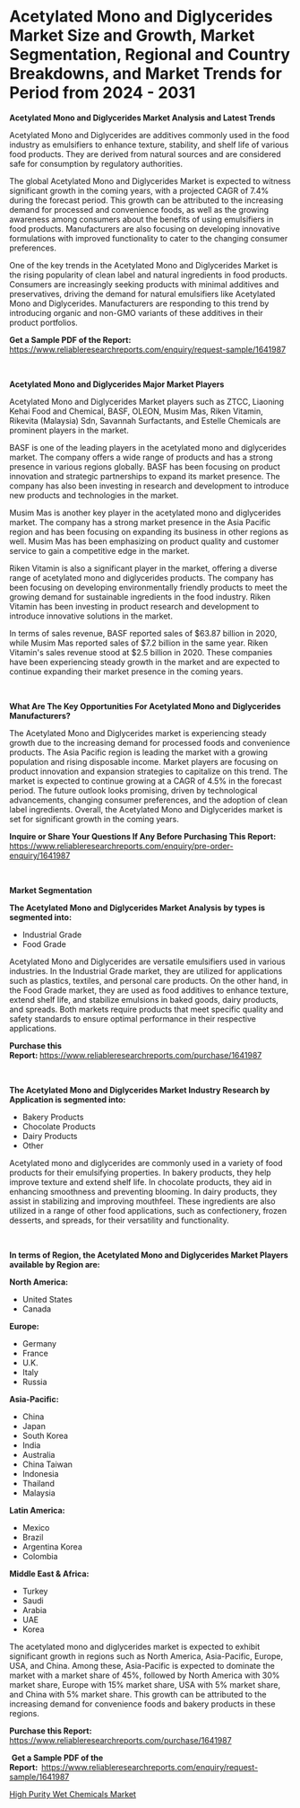 <p><h1>Acetylated Mono and Diglycerides Market Size and Growth, Market Segmentation, Regional and Country Breakdowns, and Market Trends for Period from 2024 -  2031</h1></p><p><strong>Acetylated Mono and Diglycerides Market Analysis and Latest Trends</strong></p>
<p><p>Acetylated Mono and Diglycerides are additives commonly used in the food industry as emulsifiers to enhance texture, stability, and shelf life of various food products. They are derived from natural sources and are considered safe for consumption by regulatory authorities.</p><p>The global Acetylated Mono and Diglycerides Market is expected to witness significant growth in the coming years, with a projected CAGR of 7.4% during the forecast period. This growth can be attributed to the increasing demand for processed and convenience foods, as well as the growing awareness among consumers about the benefits of using emulsifiers in food products. Manufacturers are also focusing on developing innovative formulations with improved functionality to cater to the changing consumer preferences.</p><p>One of the key trends in the Acetylated Mono and Diglycerides Market is the rising popularity of clean label and natural ingredients in food products. Consumers are increasingly seeking products with minimal additives and preservatives, driving the demand for natural emulsifiers like Acetylated Mono and Diglycerides. Manufacturers are responding to this trend by introducing organic and non-GMO variants of these additives in their product portfolios.</p></p>
<p><strong>Get a Sample PDF of the Report:&nbsp;</strong> <a href="https://www.reliableresearchreports.com/enquiry/request-sample/1641987">https://www.reliableresearchreports.com/enquiry/request-sample/1641987</a></p>
<p>&nbsp;</p>
<p><strong>Acetylated Mono and Diglycerides Major Market Players</strong></p>
<p><p>Acetylated Mono and Diglycerides Market players such as ZTCC, Liaoning Kehai Food and Chemical, BASF, OLEON, Musim Mas, Riken Vitamin, Rikevita (Malaysia) Sdn, Savannah Surfactants, and Estelle Chemicals are prominent players in the market.</p><p>BASF is one of the leading players in the acetylated mono and diglycerides market. The company offers a wide range of products and has a strong presence in various regions globally. BASF has been focusing on product innovation and strategic partnerships to expand its market presence. The company has also been investing in research and development to introduce new products and technologies in the market.</p><p>Musim Mas is another key player in the acetylated mono and diglycerides market. The company has a strong market presence in the Asia Pacific region and has been focusing on expanding its business in other regions as well. Musim Mas has been emphasizing on product quality and customer service to gain a competitive edge in the market.</p><p>Riken Vitamin is also a significant player in the market, offering a diverse range of acetylated mono and diglycerides products. The company has been focusing on developing environmentally friendly products to meet the growing demand for sustainable ingredients in the food industry. Riken Vitamin has been investing in product research and development to introduce innovative solutions in the market.</p><p>In terms of sales revenue, BASF reported sales of $63.87 billion in 2020, while Musim Mas reported sales of $7.2 billion in the same year. Riken Vitamin's sales revenue stood at $2.5 billion in 2020. These companies have been experiencing steady growth in the market and are expected to continue expanding their market presence in the coming years.</p></p>
<p>&nbsp;</p>
<p><strong>What Are The Key Opportunities For Acetylated Mono and Diglycerides Manufacturers?</strong></p>
<p><p>The Acetylated Mono and Diglycerides market is experiencing steady growth due to the increasing demand for processed foods and convenience products. The Asia Pacific region is leading the market with a growing population and rising disposable income. Market players are focusing on product innovation and expansion strategies to capitalize on this trend. The market is expected to continue growing at a CAGR of 4.5% in the forecast period. The future outlook looks promising, driven by technological advancements, changing consumer preferences, and the adoption of clean label ingredients. Overall, the Acetylated Mono and Diglycerides market is set for significant growth in the coming years.</p></p>
<p><strong>Inquire or Share Your Questions If Any Before Purchasing This Report:</strong> <a href="https://www.reliableresearchreports.com/enquiry/pre-order-enquiry/1641987">https://www.reliableresearchreports.com/enquiry/pre-order-enquiry/1641987</a></p>
<p>&nbsp;</p>
<p><strong>Market Segmentation</strong></p>
<p><strong>The Acetylated Mono and Diglycerides Market Analysis by types is segmented into:</strong></p>
<p><ul><li>Industrial Grade</li><li>Food Grade</li></ul></p>
<p><p>Acetylated Mono and Diglycerides are versatile emulsifiers used in various industries. In the Industrial Grade market, they are utilized for applications such as plastics, textiles, and personal care products. On the other hand, in the Food Grade market, they are used as food additives to enhance texture, extend shelf life, and stabilize emulsions in baked goods, dairy products, and spreads. Both markets require products that meet specific quality and safety standards to ensure optimal performance in their respective applications.</p></p>
<p><strong>Purchase this Report:&nbsp;</strong><a href="https://www.reliableresearchreports.com/purchase/1641987">https://www.reliableresearchreports.com/purchase/1641987</a></p>
<p>&nbsp;</p>
<p><strong>The Acetylated Mono and Diglycerides Market Industry Research by Application is segmented into:</strong></p>
<p><ul><li>Bakery Products</li><li>Chocolate Products</li><li>Dairy Products</li><li>Other</li></ul></p>
<p><p>Acetylated mono and diglycerides are commonly used in a variety of food products for their emulsifying properties. In bakery products, they help improve texture and extend shelf life. In chocolate products, they aid in enhancing smoothness and preventing blooming. In dairy products, they assist in stabilizing and improving mouthfeel. These ingredients are also utilized in a range of other food applications, such as confectionery, frozen desserts, and spreads, for their versatility and functionality.</p></p>
<p>&nbsp;</p>
<p><strong>In terms of Region, the Acetylated Mono and Diglycerides Market Players available by Region are:</strong></p>
<p>
    <p> <strong> North America: </strong>
        <ul>
            <li>United States</li>
            <li>Canada</li>
        </ul>
        </p> 
    <p> <strong> Europe: </strong>
        <ul>
            <li>Germany</li>
            <li>France</li>
            <li>U.K.</li>
            <li>Italy</li>
            <li>Russia</li>
        </ul>
        </p> 
    <p> <strong> Asia-Pacific: </strong>
        <ul>
            <li>China</li>
            <li>Japan</li>
            <li>South Korea</li>
            <li>India</li>
            <li>Australia</li>
            <li>China Taiwan</li>
            <li>Indonesia</li>
            <li>Thailand</li>
            <li>Malaysia</li>
        </ul>
        </p> 
    <p> <strong> Latin America: </strong>
        <ul>
            <li>Mexico</li>
            <li>Brazil</li>
            <li>Argentina Korea</li>
            <li>Colombia</li>
        </ul>
        </p> 
    <p> <strong> Middle East & Africa: </strong>
        <ul>
            <li>Turkey</li>
            <li>Saudi</li>
            <li>Arabia</li>
            <li>UAE</li>
            <li>Korea</li>
        </ul>
    </p>
    </p>
<p><p>The acetylated mono and diglycerides market is expected to exhibit significant growth in regions such as North America, Asia-Pacific, Europe, USA, and China. Among these, Asia-Pacific is expected to dominate the market with a market share of 45%, followed by North America with 30% market share, Europe with 15% market share, USA with 5% market share, and China with 5% market share. This growth can be attributed to the increasing demand for convenience foods and bakery products in these regions.</p></p>
<p><strong>Purchase this Report: </strong><a href="https://www.reliableresearchreports.com/purchase/1641987">https://www.reliableresearchreports.com/purchase/1641987</a></p>
<p>&nbsp;<strong>Get a Sample PDF of the Report:&nbsp;&nbsp;</strong><a href="https://www.reliableresearchreports.com/enquiry/request-sample/1641987">https://www.reliableresearchreports.com/enquiry/request-sample/1641987</a></p>
<p><strong></strong></p>
<p><p><a href="https://rainy-horn-d69.notion.site/High-Purity-Wet-Chemicals-Market-Offer-Valuable-Insights-into-Market-Size-Market-Share-Market-Tren-80ddc89880924b16a4f3351f28651a59">High Purity Wet Chemicals Market</a></p></p>